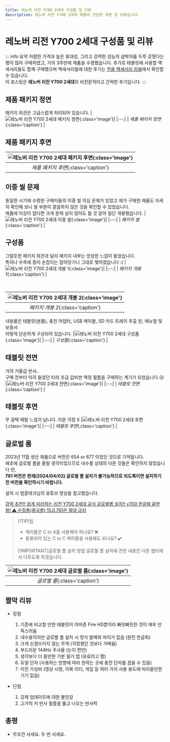 ```yaml
---
title: 레노버 리전 Y700 2세대 구성품 및 리뷰
description: 레노버 리전 Y700 2세대 제품의 간단한 개봉 및 리뷰입니다.
---
```

# 레노버 리전 Y700 2세대 구성품 및 리뷰

::: info 요약
저렴한 가격과 높은 휴대성, 그리고 강력한 성능의 삼박자를 두루 갖췄다는 평이 많아 구매하였고, 거의 3주만에 제품을 수령했습니다.
추가로 태블릿에 사용할 액세서리들도 함께 구매했으며 액세서리들에 대한 후기는 [전용 액세서리 리뷰](./accessories.md)에서 확인할 수 있습니다.\
이 포스팅은 **레노버 리전 Y700 2세대**의 비전문적이고 간략한 후기입니다.
:::

## 제품 패키지 정면
패키지 외관은 고급스럽게 처리되어 있습니다.
|![레노버 리전 Y700 2세대 패키지 정면](./images/components/device.webp){:class='image'}|
|:--:|
| *제품 패키지 정면*{:class='caption'} |

## 제품 패키지 후면
|![레노버 리전 Y700 2세대 패키지 후면](./images/components/device_back.webp){:class='image'}|
|:--:|
| *제품 패키지 후면*{:class='caption'} |

## 이중 씰 문제
동일한 시기에 수령한 구매자들의 이중 씰 의심 문제가 있었고 제가 구매한 제품도 자세히 확인해 보니 씰 부분이 깔끔하지 않은 것을 확인할 수 있었습니다.\
제품에 이상이 없다면 크게 문제 삼지 않아도 될 것 같아 일단 개봉했습니다.
|![레노버 리전 Y700 2세대 이중 씰](./images/components/seal.webp){:class='image'}|
|:--:|
| *패키지 씰*{:class='caption'} |

## 구성품
그럴듯한 패키지 외관과 달리 패키지 내부는 엉성한 느낌이 들었습니다.\
특히나 우측에 종이 손잡이는 잡아당기니 그대로 찢어졌습니다 :(
|![레노버 리전 Y700 2세대 개봉 1](./images/components/open_1.webp){:class='image'}|
|:--:|
| *패키지 개봉 1*{:class='caption'} |

<br />

|![레노버 리전 Y700 2세대 개봉 2](./images/components/open_2.webp){:class='image'}|
|:--:|
| *패키지 개봉 2*{:class='caption'} |

내용물은 태블릿(본품), 충전 어댑터, USB 케이블, SD 카드 트레이 추출 핀, 매뉴얼 및 보증서\
이렇게 단순하게 구성되어 있습니다.
|![레노버 리전 Y700 2세대 구성품](./images/components/open_3.webp){:class='image'}|
|:--:|
| *구성품*{:class='caption'} |

## 태블릿 전면
거의 거울급 반사..\
구매 전부터 익히 들었던 터라 조금 값비싼 액정 필름을 구매하는 계기가 되었습니다.:disappointed_relieved:
|![레노버 리전 Y700 2세대 전면](./images/components/front.webp){:class='image'}|
|:--:|
| *태블릿 전면*{:class='caption'} |

## 태블릿 후면
무 광택 메탈 느낌이 납니다. 지문 걱정 X
|![레노버 리전 Y700 2세대 후면](./images/components/back.webp){:class='image'}|
|:--:|
| *태블릿 후면*{:class='caption'} |

## 글로벌 롬
2023년 11월 생산 제품으로 버전은 654 or 677 이었던 것으로 기억됩니다.\
애초에 글로벌 롬을 올릴 생각이었으므로 내수롬 상태의 다른 것들은 확인하지 않았습니다 만,\
**761 버전은 현재(2024/04/02) 글로벌 롬 설치가 불가능하므로 되도록이면 설치하기 전 버전을 확인하시기 바랍니다.**

설치 시 범훈테크님의 유튜브 영상을 참고했습니다.

[강력 추천!! 쉽게 따라하는 리전 Y700 2세대 공식 글로벌롬 설치!! y700 한글화 끝판왕! ⚠️ 순정롬(중국롬) 15.0.761은 절대 금지](https://youtu.be/HOQuO4qz-os?si=hW97EwZfT_Yrh_2j)

> [!TIP]팁
> * 케이블은 C to A를 사용해야 하나요? :x:
> * 동봉되어 있는 C to C 케이블을 사용해도 되나요? :heavy_check_mark:

> [!IMPORTANT]글로벌 롬 설치 방법
> 글로벌 롬 설치에 관한 내용은 다른 챕터에서 다루도록 하겠습니다.

|![레노버 리전 Y700 2세대 글로벌 롬](./images/components/global.webp){:class='image'}|
|:--:|
| *글로벌 롬*{:class='caption'} |

## 짤막 리뷰
* 장점
    1. 기존에 비교할 만한 태블릿이 아마존 Fire HD뿐이라 빠릿빠릿한 것이 매우 만족스러움
    1. 내수용이지만 글로벌 롬 설치 시 정식 발매와 차이가 없음 (완전 한글화)
    1. 크게 신경쓰이지 않는 무게 (걱정했던 것보다 가벼움)
    1. 부드러운 144Hz 주사율 (눈이 편안)
    1. 생각보다 더 쓸만한 기본 필기 앱 (유료라고 함)
    1. 듀얼 단자 (사용하는 방향에 따라 원하는 곳에 충전 단자를 꼽을 수 있음)
    1. 미친 가성비 (영상 시청, 이북 리더, 게임 등 여러 가지 사용 용도에 따라올만한 기기 없음)

* 단점
    1. 강제 업데이트에 대한 불안감
    1. 고가의 저 반사 필름을 뚫고 나오는 반사력

## 총평
* 무조건 사세요. 두 번 사세요.